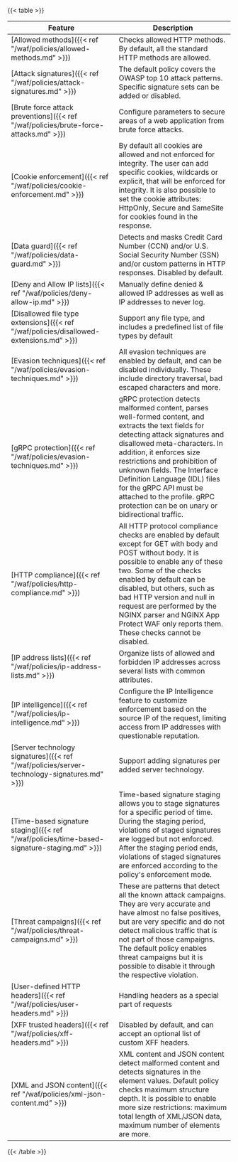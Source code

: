 ---
---

{{< table >}}

| Feature                             | Description |
| ----------------------------------- | ----------- |
| [Allowed methods]({{< ref "/waf/policies/allowed-methods.md" >}}) | Checks allowed HTTP methods. By default, all the standard HTTP methods are allowed. |
| [Attack signatures]({{< ref "/waf/policies/attack-signatures.md" >}}) | The default policy covers the OWASP top 10 attack patterns. Specific signature sets can be added or disabled. |
| [Brute force attack preventions]({{< ref "/waf/policies/brute-force-attacks.md" >}}) | Configure parameters to secure areas of a web application from brute force attacks. |
| [Cookie enforcement]({{< ref "/waf/policies/cookie-enforcement.md" >}}) | By default all cookies are allowed and not enforced for integrity. The user can add specific cookies, wildcards or explicit, that will be enforced for integrity. It is also possible to set the cookie attributes: HttpOnly, Secure and SameSite for cookies found in the response. |
| [Data guard]({{< ref "/waf/policies/data-guard.md" >}}) | Detects and masks Credit Card Number (CCN) and/or U.S. Social Security Number (SSN) and/or custom patterns in HTTP responses. Disabled by default. |
| [Deny and Allow IP lists]({{< ref "/waf/policies/deny-allow-ip.md" >}}) | Manually define denied & allowed IP addresses as well as IP addresses to never log. |
| [Disallowed file type extensions]({{< ref "/waf/policies/disallowed-extensions.md" >}}) | Support any file type, and includes a predefined list of file types by default |
| [Evasion techniques]({{< ref "/waf/policies/evasion-techniques.md" >}}) | All evasion techniques are enabled by default, and can be disabled individually. These include directory traversal, bad escaped characters and more. |
| [gRPC protection]({{< ref "/waf/policies/evasion-techniques.md" >}}) | gRPC protection detects malformed content, parses well-formed content, and extracts the text fields for detecting attack signatures and disallowed meta-characters. In addition, it enforces size restrictions and prohibition of unknown fields. The Interface Definition Language (IDL) files for the gRPC API must be attached to the profile. gRPC protection can be on unary or bidirectional traffic. |
| [HTTP compliance]({{< ref "/waf/policies/http-compliance.md" >}}) | All HTTP protocol compliance checks are enabled by default except for GET with body and POST without body. It is possible to enable any of these two. Some of the checks enabled by default can be disabled, but others, such as bad HTTP version and null in request are performed by the NGINX parser and NGINX App Protect WAF only reports them. These checks cannot be disabled. |
| [IP address lists]({{< ref "/waf/policies/ip-address-lists.md" >}}) | Organize lists of allowed and forbidden IP addresses across several lists with common attributes. |
| [IP intelligence]({{< ref "/waf/policies/ip-intelligence.md" >}}) | Configure the IP Intelligence feature to customize enforcement based on the source IP of the request, limiting access from IP addresses with questionable reputation. |
| [Server technology signatures]({{< ref "/waf/policies/server-technology-signatures.md" >}}) | Support adding signatures per added server technology. |
| [Time-based signature staging]({{< ref "/waf/policies/time-based-signature-staging.md" >}}) | Time-based signature staging allows you to stage signatures for a specific period of time. During the staging period, violations of staged signatures are logged but not enforced. After the staging period ends, violations of staged signatures are enforced according to the policy's enforcement mode. |
| [Threat campaigns]({{< ref "/waf/policies/threat-campaigns.md" >}}) | These are patterns that detect all the known attack campaigns. They are very accurate and have almost no false positives, but are very specific and do not detect malicious traffic that is not part of those campaigns. The default policy enables threat campaigns but it is possible to disable it through the respective violation. |
| [User-defined HTTP headers]({{< ref "/waf/policies/user-headers.md" >}}) | Handling headers as a special part of requests |
| [XFF trusted headers]({{< ref "/waf/policies/xff-headers.md" >}}) | Disabled by default, and can accept an optional list of custom XFF headers. |
| [XML and JSON content]({{< ref "/waf/policies/xml-json-content.md" >}}) | XML content and JSON content detect malformed content and detects signatures in the element values. Default policy checks maximum structure depth. It is possible to enable more size restrictions: maximum total length of XML/JSON data, maximum number of elements are more. |
{{< /table >}}